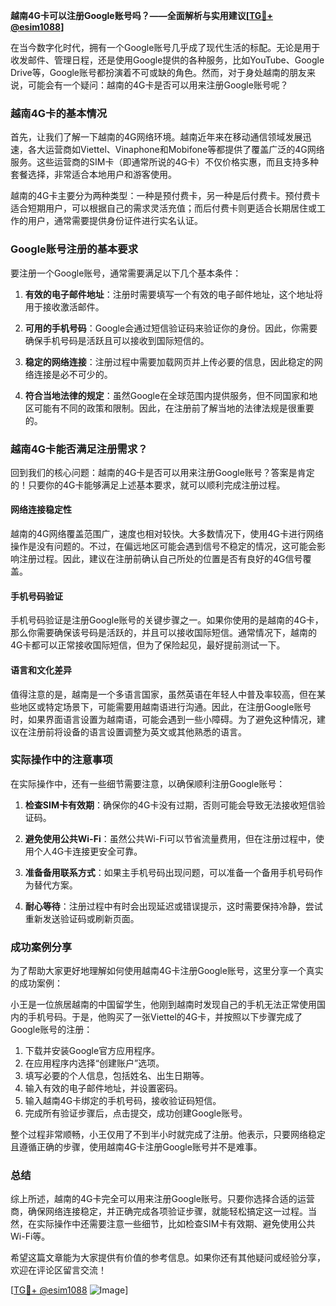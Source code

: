 **越南4G卡可以注册Google账号吗？——全面解析与实用建议[[TG💪+ @esim1088](https://t.me/s/esim1088)]**

在当今数字化时代，拥有一个Google账号几乎成了现代生活的标配。无论是用于收发邮件、管理日程，还是使用Google提供的各种服务，比如YouTube、Google Drive等，Google账号都扮演着不可或缺的角色。然而，对于身处越南的朋友来说，可能会有一个疑问：越南的4G卡是否可以用来注册Google账号呢？

### 越南4G卡的基本情况

首先，让我们了解一下越南的4G网络环境。越南近年来在移动通信领域发展迅速，各大运营商如Viettel、Vinaphone和Mobifone等都提供了覆盖广泛的4G网络服务。这些运营商的SIM卡（即通常所说的4G卡）不仅价格实惠，而且支持多种套餐选择，非常适合本地用户和游客使用。

越南的4G卡主要分为两种类型：一种是预付费卡，另一种是后付费卡。预付费卡适合短期用户，可以根据自己的需求灵活充值；而后付费卡则更适合长期居住或工作的用户，通常需要提供身份证件进行实名认证。

### Google账号注册的基本要求

要注册一个Google账号，通常需要满足以下几个基本条件：

1. **有效的电子邮件地址**：注册时需要填写一个有效的电子邮件地址，这个地址将用于接收激活邮件。
   
2. **可用的手机号码**：Google会通过短信验证码来验证你的身份。因此，你需要确保手机号码是活跃且可以接收到国际短信的。

3. **稳定的网络连接**：注册过程中需要加载网页并上传必要的信息，因此稳定的网络连接是必不可少的。

4. **符合当地法律的规定**：虽然Google在全球范围内提供服务，但不同国家和地区可能有不同的政策和限制。因此，在注册前了解当地的法律法规是很重要的。

### 越南4G卡能否满足注册需求？

回到我们的核心问题：越南的4G卡是否可以用来注册Google账号？答案是肯定的！只要你的4G卡能够满足上述基本要求，就可以顺利完成注册过程。

#### 网络连接稳定性

越南的4G网络覆盖范围广，速度也相对较快。大多数情况下，使用4G卡进行网络操作是没有问题的。不过，在偏远地区可能会遇到信号不稳定的情况，这可能会影响注册过程。因此，建议在注册前确认自己所处的位置是否有良好的4G信号覆盖。

#### 手机号码验证

手机号码验证是注册Google账号的关键步骤之一。如果你使用的是越南的4G卡，那么你需要确保该号码是活跃的，并且可以接收国际短信。通常情况下，越南的4G卡都可以正常接收国际短信，但为了保险起见，最好提前测试一下。

#### 语言和文化差异

值得注意的是，越南是一个多语言国家，虽然英语在年轻人中普及率较高，但在某些地区或特定场景下，可能需要用越南语进行沟通。因此，在注册Google账号时，如果界面语言设置为越南语，可能会遇到一些小障碍。为了避免这种情况，建议在注册前将设备的语言设置调整为英文或其他熟悉的语言。

### 实际操作中的注意事项

在实际操作中，还有一些细节需要注意，以确保顺利注册Google账号：

1. **检查SIM卡有效期**：确保你的4G卡没有过期，否则可能会导致无法接收短信验证码。

2. **避免使用公共Wi-Fi**：虽然公共Wi-Fi可以节省流量费用，但在注册过程中，使用个人4G卡连接更安全可靠。

3. **准备备用联系方式**：如果主手机号码出现问题，可以准备一个备用手机号码作为替代方案。

4. **耐心等待**：注册过程中有时会出现延迟或错误提示，这时需要保持冷静，尝试重新发送验证码或刷新页面。

### 成功案例分享

为了帮助大家更好地理解如何使用越南4G卡注册Google账号，这里分享一个真实的成功案例：

小王是一位旅居越南的中国留学生，他刚到越南时发现自己的手机无法正常使用国内的手机号码。于是，他购买了一张Viettel的4G卡，并按照以下步骤完成了Google账号的注册：

1. 下载并安装Google官方应用程序。
2. 在应用程序内选择“创建账户”选项。
3. 填写必要的个人信息，包括姓名、出生日期等。
4. 输入有效的电子邮件地址，并设置密码。
5. 输入越南4G卡绑定的手机号码，接收验证码短信。
6. 完成所有验证步骤后，点击提交，成功创建Google账号。

整个过程非常顺畅，小王仅用了不到半小时就完成了注册。他表示，只要网络稳定且遵循正确的步骤，使用越南4G卡注册Google账号并不是难事。

### 总结

综上所述，越南的4G卡完全可以用来注册Google账号。只要你选择合适的运营商，确保网络连接稳定，并正确完成各项验证步骤，就能轻松搞定这一过程。当然，在实际操作中还需要注意一些细节，比如检查SIM卡有效期、避免使用公共Wi-Fi等。

希望这篇文章能为大家提供有价值的参考信息。如果你还有其他疑问或经验分享，欢迎在评论区留言交流！

[[TG💪+ @esim1088](https://t.me/s/esim1088) ![Image](https://i.postimg.cc/4NQfJmqS/Snipaste-2025-05-13-00-14-12.png)]